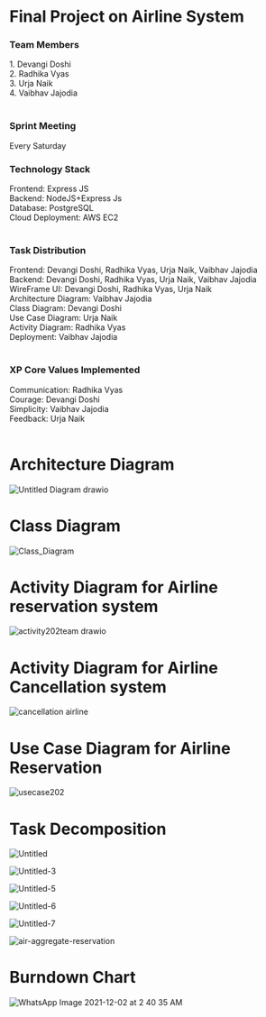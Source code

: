 <h1>Final Project on Airline System</h1>

<h3>Team Members</h3>
1. Devangi Doshi</br>
2. Radhika Vyas</br>
3. Urja Naik</br>
4. Vaibhav Jajodia</br>
<br>
<h3>Sprint Meeting</h3>
Every Saturday
<br>
<h3>Technology Stack</h3>
Frontend: Express JS</br>
Backend: NodeJS+Express Js</br>
Database: PostgreSQL</br>
Cloud Deployment: AWS EC2</br>
</br>
<h3>Task Distribution</h3>
Frontend: Devangi Doshi, Radhika Vyas, Urja Naik, Vaibhav Jajodia </br>
Backend: Devangi Doshi, Radhika Vyas, Urja Naik, Vaibhav Jajodia </br>
WireFrame UI: Devangi Doshi, Radhika Vyas, Urja Naik </br>
Architecture Diagram: Vaibhav Jajodia </br>
Class Diagram: Devangi Doshi </br>
Use Case Diagram: Urja Naik </br>
Activity Diagram: Radhika Vyas </br>
Deployment: Vaibhav Jajodia </br>
</br>
<h3> XP Core Values Implemented </h3>
Communication: Radhika Vyas </br>
Courage: Devangi Doshi </br>
Simplicity: Vaibhav Jajodia </br>
Feedback: Urja Naik </br>
</br>

# Architecture Diagram

![Untitled Diagram drawio](https://user-images.githubusercontent.com/35898042/144365587-9d114f98-68cd-4543-a217-0edcc8d1be0b.png)


# Class Diagram

![Class_Diagram](https://user-images.githubusercontent.com/25964023/144201137-04c27c09-59e1-4b3c-bdf3-23ed3b3f97e3.png)

# Activity Diagram for Airline reservation system

![activity202team drawio](https://user-images.githubusercontent.com/78173506/144187981-372f9f25-9645-46e4-b765-a54a16eca6e4.png)

# Activity Diagram for Airline Cancellation system

![cancellation airline](https://user-images.githubusercontent.com/78173506/144189531-e45a7770-4185-47fa-8914-0c341a7bea4e.png)

# Use Case Diagram for Airline Reservation

![usecase202](https://user-images.githubusercontent.com/78173506/144195896-ffdfbc25-847c-48e8-bd3e-b708dc487afd.png)

# Task Decomposition

![Untitled](https://user-images.githubusercontent.com/78173506/144405491-93df00d8-1ee9-46de-917b-147c95dbc09a.png)

![Untitled-3](https://user-images.githubusercontent.com/78173506/144405248-b14ffc6b-a332-463a-b31e-6b8d94a96350.png)

![Untitled-5](https://user-images.githubusercontent.com/78173506/144405762-30e0faee-a9ec-42f1-aaf7-efc8e039cbdf.png)

![Untitled-6](https://user-images.githubusercontent.com/78173506/144405299-4ef47dae-85f0-46cb-9e93-17c0dcd7f943.png)

![Untitled-7](https://user-images.githubusercontent.com/78173506/144405344-1d5d5ea6-a81f-4767-9963-0dea2507b239.png)

![air-aggregate-reservation](https://user-images.githubusercontent.com/78173506/144405362-b2747774-525c-42ce-95af-8c703b3734db.jpg)


# Burndown Chart

![WhatsApp Image 2021-12-02 at 2 40 35 AM](https://user-images.githubusercontent.com/35898042/144473359-d1b6a9c0-0848-4d3e-876a-93ef4b78480f.jpeg)

